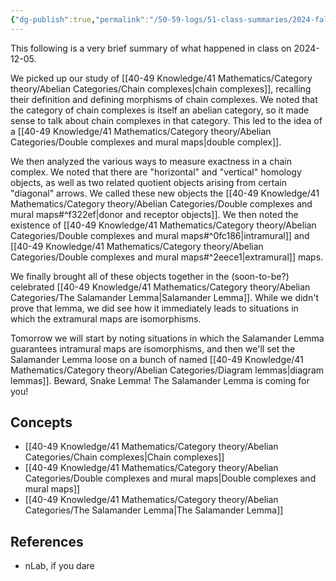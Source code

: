 ```yaml
---
{"dg-publish":true,"permalink":"/50-59-logs/51-class-summaries/2024-fall/math-561/2024-12/2024-12-05/","updated":"2024-12-05T11:34:41-08:00"}
---
```


This following is a very brief summary of what happened in class on 2024-12-05.

We picked up our study of [[40-49 Knowledge/41 Mathematics/Category theory/Abelian Categories/Chain complexes\|chain complexes]], recalling their definition and defining morphisms of chain complexes. We noted that the category of chain complexes is itself an abelian category, so it made sense to talk about chain complexes in that category. This led to the idea of a [[40-49 Knowledge/41 Mathematics/Category theory/Abelian Categories/Double complexes and mural maps\|double complex]].

We then analyzed the various ways to measure exactness in a chain complex. We noted that there are "horizontal" and "vertical" homology objects, as well as two related quotient objects arising from certain "diagonal" arrows. We called these new objects the [[40-49 Knowledge/41 Mathematics/Category theory/Abelian Categories/Double complexes and mural maps#^f322ef\|donor and receptor objects]]. We then noted the existence of [[40-49 Knowledge/41 Mathematics/Category theory/Abelian Categories/Double complexes and mural maps#^0fc186\|intramural]] and [[40-49 Knowledge/41 Mathematics/Category theory/Abelian Categories/Double complexes and mural maps#^2eece1\|extramural]] maps.

We finally brought all of these objects together in the (soon-to-be?) celebrated [[40-49 Knowledge/41 Mathematics/Category theory/Abelian Categories/The Salamander Lemma\|Salamander Lemma]]. While we didn't prove that lemma, we did see how it immediately leads to situations in which the extramural maps are isomorphisms.

Tomorrow we will start by noting situations in which the Salamander Lemma guarantees intramural maps are isomorphisms, and then we'll set the Salamander Lemma loose on a bunch of named [[40-49 Knowledge/41 Mathematics/Category theory/Abelian Categories/Diagram lemmas\|diagram lemmas]]. Beward, Snake Lemma! The Salamander Lemma is coming for you!
## Concepts

- [[40-49 Knowledge/41 Mathematics/Category theory/Abelian Categories/Chain complexes\|Chain complexes]]
- [[40-49 Knowledge/41 Mathematics/Category theory/Abelian Categories/Double complexes and mural maps\|Double complexes and mural maps]]
- [[40-49 Knowledge/41 Mathematics/Category theory/Abelian Categories/The Salamander Lemma\|The Salamander Lemma]]

## References

- nLab, if you dare